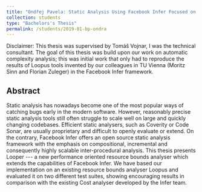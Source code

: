 ```yaml
---
title: "Ondřej Pavela: Static Analysis Using Facebook Infer Focused on Performance Analysis"
collection: students
type: "Bachelors's Thesis"
permalink: /students/2019-01-bp-ondra
---
```


Disclaimer: This thesis was supervised by Tomáš Vojnar, I was the technical consultant.
The goal of this thesis was build upon our work on automatic complexity analysis; this was initial work that only had to
reproduce the results of Loopus tools invented by our colleagues in TU Vienna (Moritz Sinn and Florian Zuleger)
in the Facebook Infer framework.

## Abstract

Static analysis has nowadays become one of the most popular ways of catching bugs early in the modern software. However,
reasonably precise static analysis tools still often struggle to scale well on large and quickly changing codebases.
Efficient static analysers, such as Coverity or Code Sonar, are usually proprietary and difficult to openly evaluate or
extend. On the contrary, Facebook Infer offers an open source static analysis framework with the emphasis on
compositional, incremental and consequently highly scalable inter-procedural analysis. This thesis presents Looper --- a
new performance oriented resource bounds analyser which extends the capabilities of Facebook Infer. We have based our
implementation on an existing resource bounds analyser Loopus and evaluated it on two different test suites, showing
encouraging results in comparison with the existing Cost analyser developed by the Infer team.
